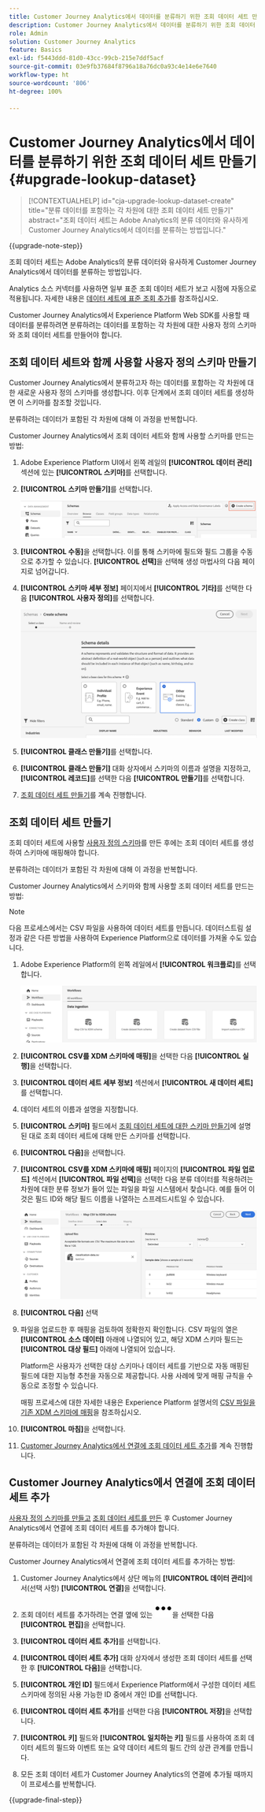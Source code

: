 ```yaml
---
title: Customer Journey Analytics에서 데이터를 분류하기 위한 조회 데이터 세트 만들기
description: Customer Journey Analytics에서 데이터를 분류하기 위한 조회 데이터 세트를 만드는 방법에 대해 알아보기
role: Admin
solution: Customer Journey Analytics
feature: Basics
exl-id: f5443ddd-81d0-43cc-99cb-215e7ddf5acf
source-git-commit: 03e9fb37684f8796a18a76dc0a93c4e14e6e7640
workflow-type: ht
source-wordcount: '806'
ht-degree: 100%

---
```


# Customer Journey Analytics에서 데이터를 분류하기 위한 조회 데이터 세트 만들기 {#upgrade-lookup-dataset}

<!-- markdownlint-disable MD034 -->

>[!CONTEXTUALHELP]
>id="cja-upgrade-lookup-dataset-create"
>title="분류 데이터를 포함하는 각 차원에 대한 조회 데이터 세트 만들기"
>abstract="조회 데이터 세트는 Adobe Analytics의 분류 데이터와 유사하게 Customer Journey Analytics에서 데이터를 분류하는 방법입니다."

<!-- markdownlint-enable MD034 -->

{{upgrade-note-step}}

조회 데이터 세트는 Adobe Analytics의 분류 데이터와 유사하게 Customer Journey Analytics에서 데이터를 분류하는 방법입니다.

Analytics 소스 커넥터를 사용하면 일부 표준 조회 데이터 세트가 보고 시점에 자동으로 적용됩니다. 자세한 내용은 [데이터 세트에 표준 조회 추가](/help/connections/standard-lookups.md)를 참조하십시오.

Customer Journey Analytics에서 Experience Platform Web SDK를 사용할 때 데이터를 분류하려면 분류하려는 데이터를 포함하는 각 차원에 대한 사용자 정의 스키마와 조회 데이터 세트를 만들어야 합니다.

## 조회 데이터 세트와 함께 사용할 사용자 정의 스키마 만들기

Customer Journey Analytics에서 분류하고자 하는 데이터를 포함하는 각 차원에 대한 새로운 사용자 정의 스키마를 생성합니다. 이후 단계에서 조회 데이터 세트를 생성하면 이 스키마를 참조할 것입니다.

분류하려는 데이터가 포함된 각 차원에 대해 이 과정을 반복합니다.

Customer Journey Analytics에서 조회 데이터 세트와 함께 사용할 스키마를 만드는 방법:

1. Adobe Experience Platform UI에서 왼쪽 레일의 **[!UICONTROL 데이터 관리]** 섹션에 있는 **[!UICONTROL 스키마]**&#x200B;를 선택합니다.

1. **[!UICONTROL 스키마 만들기]**&#x200B;를 선택합니다.

   ![스키마 만들기 버튼](assets/schema-create.png)

1. **[!UICONTROL 수동]**&#x200B;을 선택합니다. 이를 통해 스키마에 필드와 필드 그룹을 수동으로 추가할 수 있습니다. **[!UICONTROL 선택]**&#x200B;을 선택해 생성 마법사의 다음 페이지로 넘어갑니다.

1. **[!UICONTROL 스키마 세부 정보]** 페이지에서 **[!UICONTROL 기타]**&#x200B;를 선택한 다음 **[!UICONTROL 사용자 정의]**&#x200B;를 선택합니다.

   ![사용자 정의 만들기](assets/schema-custom.png)

1. **[!UICONTROL 클래스 만들기]**&#x200B;를 선택합니다.

   <!-- add screenshot -->

1. **[!UICONTROL 클래스 만들기]** 대화 상자에서 스키마의 이름과 설명을 지정하고, **[!UICONTROL 레코드]**&#x200B;를 선택한 다음 **[!UICONTROL 만들기]**&#x200B;를 선택합니다.

1. [조회 데이터 세트 만들기](#create-a-lookup-dataset)를 계속 진행합니다.

## 조회 데이터 세트 만들기

조회 데이터 세트에 사용할 [사용자 정의 스키마](#create-a-custom-schema-to-use-with-the-lookup-dataset)를 만든 후에는 조회 데이터 세트를 생성하여 스키마에 매핑해야 합니다.

분류하려는 데이터가 포함된 각 차원에 대해 이 과정을 반복합니다.

Customer Journey Analytics에서 스키마와 함께 사용할 조회 데이터 세트를 만드는 방법:

>[!NOTE]
>
>다음 프로세스에서는 CSV 파일을 사용하여 데이터 세트를 만듭니다. 데이터스트림 설정과 같은 다른 방법을 사용하여 Experience Platform으로 데이터를 가져올 수도 있습니다.

1. Adobe Experience Platform의 왼쪽 레일에서 **[!UICONTROL 워크플로]**&#x200B;를 선택합니다.

   ![사용자 정의 만들기](assets/lookup-dataset-workflows.png)

1. **[!UICONTROL CSV를 XDM 스키마에 매핑]**&#x200B;을 선택한 다음 **[!UICONTROL 실행]**&#x200B;을 선택합니다.

1. **[!UICONTROL 데이터 세트 세부 정보]** 섹션에서 **[!UICONTROL 새 데이터 세트]**&#x200B;를 선택합니다.

1. 데이터 세트의 이름과 설명을 지정합니다.

1. **[!UICONTROL 스키마]** 필드에서 [조회 데이터 세트에 대한 스키마 만들기](#create-a-schema-for-lookup-datasets)에 설명된 대로 조회 데이터 세트에 대해 만든 스키마를 선택합니다.

1. **[!UICONTROL 다음]**&#x200B;을 선택합니다.

1. **[!UICONTROL CSV를 XDM 스키마에 매핑]** 페이지의 **[!UICONTROL 파일 업로드]** 섹션에서 **[!UICONTROL 파일 선택]**&#x200B;을 선택한 다음 분류 데이터를 적용하려는 차원에 대한 분류 정보가 들어 있는 파일을 파일 시스템에서 찾습니다. 예를 들어 이것은 필드 ID와 해당 필드 이름을 나열하는 스프레드시트일 수 있습니다. <!-- correct? How can I better explain what this file is?-->

   ![CSV 파일 매핑](assets/lookup-map-csv.png)

1. **[!UICONTROL 다음]** 선택

1. 파일을 업로드한 후 매핑을 검토하여 정확한지 확인합니다. CSV 파일의 열은 **[!UICONTROL 소스 데이터]** 아래에 나열되어 있고, 해당 XDM 스키마 필드는 **[!UICONTROL 대상 필드]** 아래에 나열되어 있습니다.

   Platform은 사용자가 선택한 대상 스키마나 데이터 세트를 기반으로 자동 매핑된 필드에 대한 지능형 추천을 자동으로 제공합니다. 사용 사례에 맞게 매핑 규칙을 수동으로 조정할 수 있습니다.

   매핑 프로세스에 대한 자세한 내용은 Experience Platform 설명서의 [CSV 파일을 기존 XDM 스키마에 매핑](https://experienceleague.adobe.com/ko/docs/experience-platform/ingestion/tutorials/map-csv/existing-schema)을 참조하십시오.

1. **[!UICONTROL 마침]**&#x200B;을 선택합니다.

1. [Customer Journey Analytics에서 연결에 조회 데이터 세트 추가](#add-the-lookup-dataset-to-your-connection-in-customer-journey-analytics)를 계속 진행합니다.

## Customer Journey Analytics에서 연결에 조회 데이터 세트 추가

[사용자 정의 스키마를 만들고](#create-a-custom-schema-to-use-with-the-lookup-dataset) [조회 데이터 세트를 만든](#create-a-lookup-dataset) 후 Customer Journey Analytics에서 연결에 조회 데이터 세트를 추가해야 합니다.

분류하려는 데이터가 포함된 각 차원에 대해 이 과정을 반복합니다.

Customer Journey Analytics에서 연결에 조회 데이터 세트를 추가하는 방법:

1. Customer Journey Analytics에서 상단 메뉴의 **[!UICONTROL 데이터 관리]**&#x200B;에서(선택 사항) **[!UICONTROL 연결]**&#x200B;을 선택합니다.

1. 조회 데이터 세트를 추가하려는 연결 옆에 있는 ![자세히 아이콘](assets/More.svg)을 선택한 다음 **[!UICONTROL 편집]**&#x200B;을 선택합니다.

   <!-- add screenshot -->

1. **[!UICONTROL 데이터 세트 추가]**&#x200B;를 선택합니다.

1. **[!UICONTROL 데이터 세트 추가]** 대화 상자에서 생성한 조회 데이터 세트를 선택한 후 **[!UICONTROL 다음]**&#x200B;을 선택합니다.

1. **[!UICONTROL 개인 ID]** 필드에서 Experience Platform에서 구성한 데이터 세트 스키마에 정의된 사용 가능한 ID 중에서 개인 ID를 선택합니다. <!-- fill out other fields? -->

1. **[!UICONTROL 데이터 세트 추가]**&#x200B;를 선택한 다음 **[!UICONTROL 저장]**&#x200B;을 선택합니다.

   <!-- is there a step right in between here where you select the dataset -->

1. **[!UICONTROL 키]** 필드와 **[!UICONTROL 일치하는 키]** 필드를 사용하여 조회 데이터 세트의 필드와 이벤트 또는 요약 데이터 세트의 필드 간의 상관 관계를 만듭니다.

1. 모든 조회 데이터 세트가 Customer Journey Analytics의 연결에 추가될 때까지 이 프로세스를 반복합니다.

{{upgrade-final-step}}

